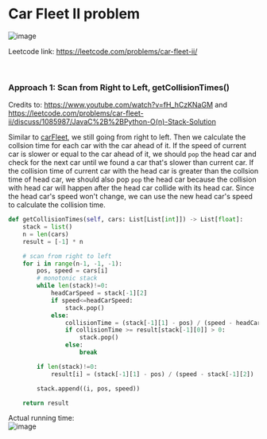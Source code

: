 # Car Fleet II problem
![image](https://user-images.githubusercontent.com/25105806/137035455-141e409f-e578-4870-8bc4-f4af5f35bf2d.png)

Leetcode link: https://leetcode.com/problems/car-fleet-ii/

<br />

### Approach 1: Scan from Right to Left, getCollisionTimes()
Credits to: https://www.youtube.com/watch?v=fH_hCzKNaGM and https://leetcode.com/problems/car-fleet-ii/discuss/1085987/JavaC%2B%2BPython-O(n)-Stack-Solution

Similar to [carFleet](https://github.com/artisan1218/LeetCode-Solution/tree/main/carFleet), we still going from right to left. Then we calculate the collsion time for each car with the car ahead of it. If the speed of current car is slower or equal to the car ahead of it, we should `pop` the head car and check for the next car until we found a car that's slower than current car. If the collision time of current car with the head car is greater than the collsion time of head car, we should also pop `pop` the head car because the collision with head car will happen after the head car collide with its head car. Since the head car's speed won't change, we can use the new head car's speed to calculate the collision time. 

```python
def getCollisionTimes(self, cars: List[List[int]]) -> List[float]:
    stack = list()
    n = len(cars)
    result = [-1] * n

    # scan from right to left
    for i in range(n-1, -1, -1):
        pos, speed = cars[i]
        # monotonic stack
        while len(stack)!=0:
            headCarSpeed = stack[-1][2]
            if speed<=headCarSpeed:
                stack.pop()
            else:
                collisionTime = (stack[-1][1] - pos) / (speed - headCarSpeed)
                if collisionTime >= result[stack[-1][0]] > 0:
                    stack.pop()
                else:
                    break

        if len(stack)!=0:
            result[i] = (stack[-1][1] - pos) / (speed - stack[-1][2])

        stack.append((i, pos, speed))

    return result
```

Actual running time:\
![image](https://user-images.githubusercontent.com/25105806/137036001-87c6a857-69e4-4bb6-89cc-ead05c44c90a.png)
